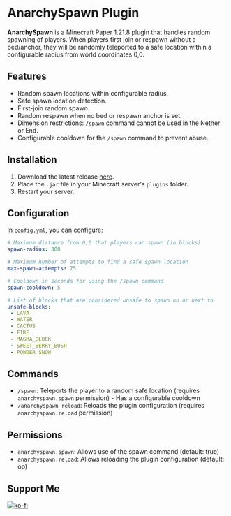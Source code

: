 # AnarchySpawn Plugin
**AnarchySpawn** is a Minecraft Paper 1.21.8 plugin that handles random spawning of players. When players first join or respawn without a bed/anchor, they will be randomly teleported to a safe location within a configurable radius from world coordinates 0,0.

## Features
- Random spawn locations within configurable radius.
- Safe spawn location detection.
- First-join random spawn.
- Random respawn when no bed or respawn anchor is set.
- Dimension restrictions: `/spawn` command cannot be used in the Nether or End.
- Configurable cooldown for the `/spawn` command to prevent abuse.

## Installation
1. Download the latest release [here](https://github.com/Jelly-Pudding/anarchyspawn/releases/latest).
2. Place the `.jar` file in your Minecraft server's `plugins` folder.
3. Restart your server.

## Configuration
In `config.yml`, you can configure:
```yaml
# Maximum distance from 0,0 that players can spawn (in blocks)
spawn-radius: 300

# Maximum number of attempts to find a safe spawn location
max-spawn-attempts: 75

# Cooldown in seconds for using the /spawn command
spawn-cooldown: 5

# List of blocks that are considered unsafe to spawn on or next to
unsafe-blocks:
 - LAVA
 - WATER
 - CACTUS
 - FIRE
 - MAGMA_BLOCK
 - SWEET_BERRY_BUSH
 - POWDER_SNOW
 ```

 ## Commands
- `/spawn`: Teleports the player to a random safe location (requires `anarchyspawn.spawn` permission) - Has a configurable cooldown
- `/anarchyspawn reload`: Reloads the plugin configuration (requires `anarchyspawn.reload` permission)

## Permissions
- `anarchyspawn.spawn`: Allows use of the spawn command (default: true)
- `anarchyspawn.reload`: Allows reloading the plugin configuration (default: op)

## Support Me
[![ko-fi](https://ko-fi.com/img/githubbutton_sm.svg)](https://ko-fi.com/K3K715TC1R)
